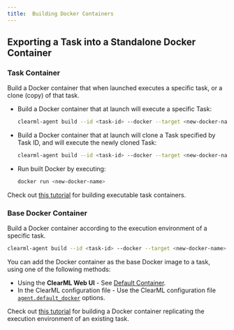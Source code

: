 ```yaml
---
title:  Building Docker Containers
---
```


## Exporting a Task into a Standalone Docker Container

### Task Container

Build a Docker container that when launched executes a specific task, or a clone (copy) of that task.

- Build a Docker container that at launch will execute a specific Task:

  ```bash
  clearml-agent build --id <task-id> --docker --target <new-docker-name> --entry-point reuse_task
  ```

- Build a Docker container that at launch will clone a Task specified by Task ID, and will execute the newly cloned Task:

  ```bash
  clearml-agent build --id <task-id> --docker --target <new-docker-name> --entry-point clone_task
  ```

- Run built Docker by executing:

  ```bash
  docker run <new-docker-name>
  ```

Check out [this tutorial](../guides/clearml_agent/executable_exp_containers.md) for building executable task 
containers.

### Base Docker Container

Build a Docker container according to the execution environment of a specific task.

```bash
clearml-agent build --id <task-id> --docker --target <new-docker-name>
```

You can add the Docker container as the base Docker image to a task, using one of the following methods:

- Using the **ClearML Web UI** - See [Default Container](../webapp/webapp_exp_tuning.md#default-container).
- In the ClearML configuration file - Use the ClearML configuration file [`agent.default_docker`](../configs/clearml_conf.md#agentdefault_docker)
  options.

Check out [this tutorial](../guides/clearml_agent/exp_environment_containers.md) for building a Docker container 
replicating the execution environment of an existing task.